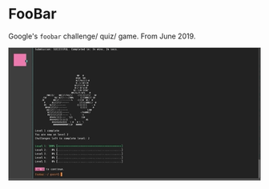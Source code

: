 
# FooBar

Google's `foobar` challenge/ quiz/ game.  From June 2019.  

![bunny.gif](./bunny_level1.gif)
